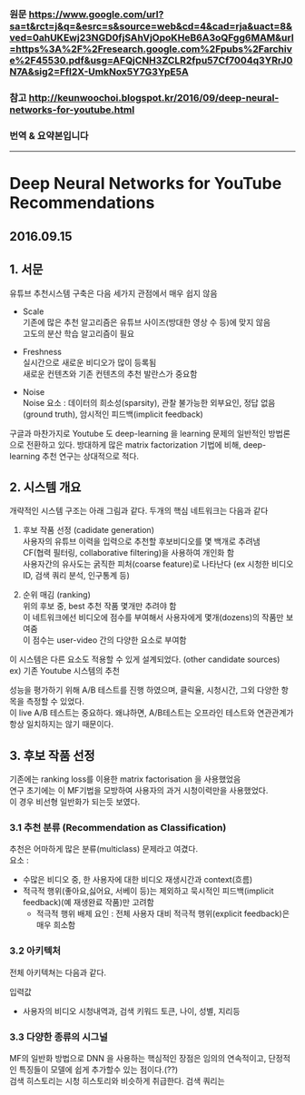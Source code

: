 ### 원문 https://www.google.com/url?sa=t&rct=j&q=&esrc=s&source=web&cd=4&cad=rja&uact=8&ved=0ahUKEwj23NGD0fjSAhVjOpoKHeB6A3oQFgg6MAM&url=https%3A%2F%2Fresearch.google.com%2Fpubs%2Farchive%2F45530.pdf&usg=AFQjCNH3ZCLR2fpu57Cf7004q3YRrJ0N7A&sig2=FfI2X-UmkNox5Y7G3YpE5A
### 참고 http://keunwoochoi.blogspot.kr/2016/09/deep-neural-networks-for-youtube.html

### 번역 & 요약본입니다
***



# Deep Neural Networks for YouTube Recommendations
## 2016.09.15

## 1. 서문
유튜브 추천시스템 구축은 다음 세가지 관점에서 매우 쉽지 않음

* Scale  
기존에 많은 추천 알고리즘은 유튜브 사이즈(방대한 영상 수 등)에 맞지 않음  
고도의 분산 학습 알고리즘이 필요  

* Freshness  
실시간으로 새로운 비디오가 많이 등록됨  
새로운 컨텐츠와 기존 컨텐츠의 추천 발란스가 중요함  

* Noise  
Noise 요소 : 데이터의 희소성(sparsity), 관찰 불가능한 외부요인, 정답 없음(ground truth), 암시적인 피드백(implicit feedback)

구글과 마찬가지로 Youtube 도 deep-learning 을 learning 문제의 일반적인 방법론으로 전환하고 있다.
방대하게 많은 matrix factorization 기법에 비해, deep-learning 추천 연구는 상대적으로 적다.

## 2. 시스템 개요
개략적인 시스템 구조는 아래 그림과 같다.
두개의 핵심 네트워크는 다음과 같다

1. 후보 작품 선정 (cadidate generation)  
사용자의 유튜브 이력을 입력으로 추천할 후보비디오를 몇 백개로 추려냄  
CF(협력 필터링, collaborative filtering)을 사용하여 개인화 함  
사용자간의 유사도는 굵직한 피처(coarse feature)로 나타난다 (ex 시청한 비디오 ID, 검색 쿼리 분석, 인구통계 등)

2. 순위 매김 (ranking)  
위의 후보 중, best 추천 작품 몇개만 추려야 함   
이 네트워크에선 비디오에 점수를 부여해서 사용자에게 몇개(dozens)의 작품만 보여줌  
이 점수는 user-video 간의 다양한 요소로 부여함  

이 시스템은 다른 요소도 적용할 수 있게 설계되었다. (other candidate sources)  
ex) 기존 Youtube 시스템의 추천

성능을 평가하기 위해 A/B 테스트를 진행 하였으며, 클릭율, 시청시간, 그외 다양한 항목을 측정할 수 있었다.  
이 live A/B 테스트는 중요하다. 왜냐하면, A/B테스트는 오프라인 테스트와 연관관계가 항상 일치하지는 않기 때문이다.

## 3. 후보 작품 선정
기존에는 ranking loss를 이용한 matrix factorisation 을 사용했었음  
연구 초기에는 이 MF기법을 모방하여 사용자의 과거 시청이력만을 사용했었다.  
이 경우 비선형 일반화가 되는듯 보였다.

### 3.1 추천 분류 (Recommendation as Classification)
추천은 어마하게 많은 분류(multiclass) 문제라고 여겼다.  
요소  :
* 수많은 비디오 중, 한 사용자에 대한 비디오 재생시간과 context(흐름)
* 적극적 행위(좋아요,싫어요, 서베이 등)는 제외하고 묵시적인 피드백(implicit feedback)(예 재생완료 작품)만 고려함
    * 적극적 행위 배제 요인 : 전체 사용자 대비 적극적 행위(explicit feedback)은 매우 희소함

### 3.2 아키텍처
전체 아키텍쳐는 다음과 같다.

입력값 
* 사용자의 비디오 시청내역과, 검색 키워드 토큰, 나이, 성별, 지리등

### 3.3 다양한 종류의 시그널
MF의 일반화 방법으로 DNN 을 사용하는 핵심적인 장점은 임의의 연속적이고, 단정적인 특징들이 모델에 쉽게 추가할수 있는 점이다.(??)  
검색 히스토리는 시청 히스토리와 비슷하게 취급한다. 검색 쿼리는 